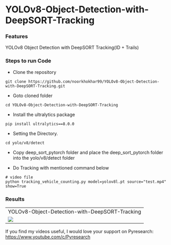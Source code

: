 # YOLOv8-Object-Detection-with-DeepSORT-Tracking


### Features
YOLOv8 Object Detection with DeepSORT Tracking(ID + Trails)


### Steps to run Code

- Clone the repository
```
git clone https://github.com/noorkhokhar99/YOLOv8-Object-Detection-with-DeepSORT-Tracking.git
```

- Goto cloned folder
```
cd YOLOv8-Object-Detection-with-DeepSORT-Tracking
```

- Install the ultralytics package
```
pip install ultralytics==8.0.0
```

- Setting the Directory.
```
cd yolo/v8/detect
```
- Copy deep_sort_pytorch folder and place the deep_sort_pytorch folder into the yolo/v8/detect folder



- Do Tracking with mentioned command below
```
# video file
python tracking_vehicle_counting.py model=yolov8l.pt source="test.mp4" show=True
```




### Results
<table>
  <tr>
    <td>YOLOv8-Object-Detection-with-DeepSORT-Tracking</td>
  </tr>
  <tr>
    <td><img src="https://github.com/noorkhokhar99/YOLOv8-Object-Detection-with-DeepSORT-Tracking/blob/main/Screen%20Shot%202023-01-16%20at%202.15.57%20pm.png"></td>
  </tr>
 </table>




If you find my videos useful,  I would love your support on Pyresearch: https://www.youtube.com/c/Pyresearch
